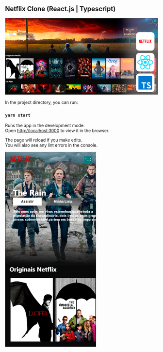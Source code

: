 
## Netflix Clone (React.js | Typescript)

<img src="https://github.com/vbeloti/netflix-web/blob/master/.github/img/netflix.png?raw=true" alt="Netflix Clone" />

In the project directory, you can run:

### `yarn start`

Runs the app in the development mode.<br />
Open [http://localhost:3000](http://localhost:3000) to view it in the browser.

The page will reload if you make edits.<br />
You will also see any lint errors in the console.

<img src="https://github.com/vbeloti/netflix-web/blob/master/.github/img/netflix-mobile.png?raw=true" alt="Netflix Clone" />

